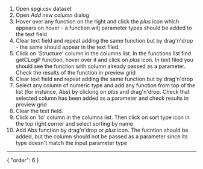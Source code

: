 1. Open spgi.csv dataset
2. Open *Add new column* dialog
3. Hover over any function on the right and click the *plus* icon which appears on hover - a function witj parameter types should be added to the text field
4. Clear text field and repeat adding the same function but by drag'n'drop - the same should appear in the text filed.
5. Click on 'Structure' column in the columns list. In the functions list find getCLogP function, hover over it and click on *plus* icon. In text filed you should see the function with column already passed as a parameter. Check the results of the function in preview grid
6. Clear text field and repeat adding the same function but by drag'n'drop
7. Select any column of numeric type and add any function from top of the list (for instance, Abs) by clicking on *plus* and drag'n'drop. Check that selected column has been added as a parameter and check results in preview grid
8. Clear the text field.
9. Click on 'Id' column in the columns list. Then click on sort type icon in the top right corner and select sorting by name
10. Add Abs function by drag'n'drop or *plus* icon. The fucntion should be added, but the column should not be passed as a parameter since its type doesn't match the input parameter type

---
{
  "order": 6
}
